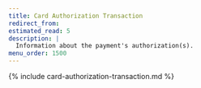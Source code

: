 ```yaml
---
title: Card Authorization Transaction
redirect_from:
estimated_read: 5
description: |
  Information about the payment's authorization(s).
menu_order: 1500
---
```


{% include card-authorization-transaction.md %}